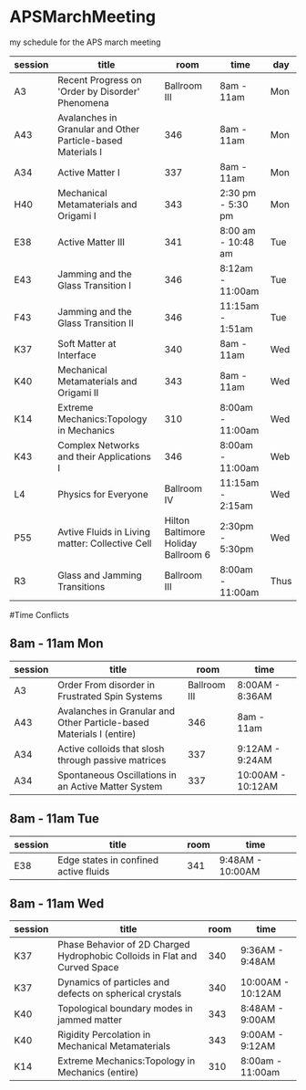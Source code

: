 # APSMarchMeeting
my schedule for the APS march meeting

session | title | room | time | day | 
--------|--------|-----|------| ------|
A3 | Recent Progress on 'Order by Disorder' Phenomena| Ballroom III | 8am - 11am | Mon
A43 | Avalanches in Granular and Other Particle-based Materials I | 346 | 8am - 11am | Mon
A34 | Active Matter I | 337 | 8am - 11am | Mon
H40 | Mechanical Metamaterials and Origami I | 343 | 2:30 pm - 5:30 pm | Mon
E38 |  Active Matter III | 341 | 8:00 am - 10:48 am | Tue
E43 | Jamming and the Glass Transition I | 346 | 8:12am - 11:00am| Tue
F43 | Jamming and the Glass Transition II | 346 | 11:15am - 1:51am | Tue
K37 | Soft Matter at Interface | 340 | 8am - 11am | Wed
K40 | Mechanical Metamaterials and Origami II |343| 8am - 11am | Wed
K14 | Extreme Mechanics:Topology in Mechanics | 310 | 8:00am - 11:00am | Wed
K43 | Complex Networks and their Applications I | 346 | 8:00am - 11:00am | Web
L4 | Physics for Everyone | Ballroom IV | 11:15am - 2:15am | Wed
P55 | Avtive Fluids in Living matter: Collective Cell | Hilton Baltimore Holiday Ballroom 6 | 2:30pm - 5:30pm | Wed
R3 | Glass and Jamming Transitions | Ballroom III | 8:00am - 11:00am | Thus

#Time Conflicts
## 8am - 11am Mon
session | title | room |  time
--------|--------|----- | ---
A3 | Order From disorder in Frustrated Spin Systems | Ballroom III | 8:00AM - 8:36AM | 
A43 | Avalanches in Granular and Other Particle-based Materials I (entire) | 346 | 8am - 11am | 
A34 | Active colloids that slosh through passive matrices | 337 | 9:12AM - 9:24AM |
A34 | Spontaneous Oscillations in an Active Matter System | 337 | 10:00AM - 10:12AM|

## 8am - 11am Tue
session | title | room |  time
--------|--------|----- | ---
E38 |  Edge states in confined active fluids | 341 | 9:48AM - 10:00AM | Tue

## 8am - 11am Wed
session | title | room |  time
--------|--------|----- | ---
K37 | Phase Behavior of 2D Charged Hydrophobic Colloids in Flat and Curved Space | 340 | 9:36AM - 9:48AM
K37 | Dynamics of particles and defects on spherical crystals | 340 | 10:00AM - 10:12AM | Wed
K40 | Topological boundary modes in jammed matter |343| 8:48AM - 9:00AM | Wed
K40 | Rigidity Percolation in Mechanical Metamaterials |343| 9:00AM - 9:12AM | Wed
K14 | Extreme Mechanics:Topology in Mechanics (entire) | 310 | 8:00am - 11:00am | Wed




